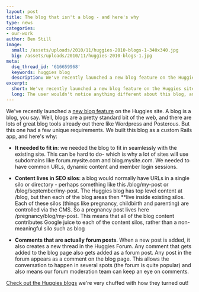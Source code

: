 ```yaml
---
layout: post
title: The blog that isn't a blog - and here's why
type: news
categories:
- our-work
author: Ben Still
image:
  small: /assets/uploads/2010/11/huggies-2010-blogs-1-340x340.jpg
  big: /assets/uploads/2010/11/huggies-2010-blogs-1.jpg
meta:
  dsq_thread_id: '616659968'
  keywords: huggies blog
  description: We've recently launched a new blog feature on the Huggies site. But it's a blog with a difference.
excerpt:
  short: We've recently launched a new blog feature on the Huggies site. But it's a blog with a difference.
  long: The user wouldn't notice anything different about this blog, and that's exactly what we wanted. For it to seamlessly integrate and to retain all that's lovely SEO juice. That's not all that's special about it.
---
```


We've recently launched a [new blog
feature](http://www.huggies.com.au/blog) on the Huggies site. A blog
is
a blog, you say. Well, blogs are a pretty standard bit of the web, and
there are lots of great blog tools already out there like Wordpress
and
Posterous. But this one had a few unique requirements. We built this
blog as a custom Rails app, and here's why:

- **It needed to fit in**: we needed the blog to fit in seamlessly
with the existing site. This can be hard to do- which is why a lot
of sites will use subdomains like forum.mysite.com and
blog.mysite.com. We needed to have common URLs, dynamic content and
member login sessions.

<!-- -->
- **Content lives in SEO silos**: a blog would normally have URLs in
a
single silo or directory - perhaps something like this /blog/my-post
or /blog/september/my-post. The Huggies blog has top level content
at /blog, but then each of the blog areas then \*\*live inside
existing silos. Each of these silos (things like pregnancy,
childbirth and parenting) are controlled via the CMS. So a pregnancy
post lives here /pregnancy/blog/my-post. This means that all of the
blog content contributes Google juice to each of the content silos,
rather than a non-meaningful silo such as blog

<!-- -->
- **Comments that are actually forum posts**. When a new post is
added, it also creates a new thread in the Huggies Forum. Any
comment that gets added to the blog page also gets added as a forum
post. Any post in the forum appears as a comment on the blog page.
This allows the conversation to happen in several spots (the forum
is quite popular) and also means our forum moderation team can keep
an eye on comments.

[Check out the Huggies blogs](http://www.huggies.com.au/blog-) we're
very chuffed with how they turned out!
